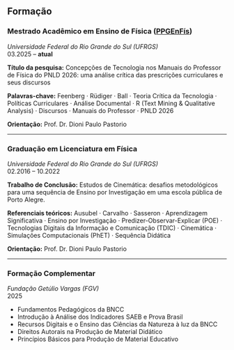 <h2 id="formacao">Formação</h2>

<h3><strong>Mestrado Acadêmico em Ensino de Física (<a href="https://www.ufrgs.br/ppgenfis" target="_blank">PPGEnFís</a>)</strong></h3>
<p><em>Universidade Federal do Rio Grande do Sul (UFRGS)</em><br/>
03.2025 – <strong>atual</strong></p>

<p><strong>Título da pesquisa:</strong> Concepções de Tecnologia nos Manuais do Professor de Física do PNLD 2026: uma análise crítica das prescrições curriculares e seus discursos</p>

<p><strong>Palavras-chave:</strong> Feenberg · Rüdiger · Ball · Teoria Crítica da Tecnologia · Políticas Curriculares · Análise Documental · R (Text Mining & Qualitative Analysis) · Discursos · Manuais do Professor · PNLD 2026</p>

<p><strong>Orientação:</strong> Prof. Dr. Dioni Paulo Pastorio</p>

<hr/>

<h3><strong>Graduação em Licenciatura em Física</strong></h3>
<p><em>Universidade Federal do Rio Grande do Sul (UFRGS)</em><br/>
02.2016 – 10.2022</p>

<p><strong>Trabalho de Conclusão:</strong> Estudos de Cinemática: desafios metodológicos para uma sequência de Ensino por Investigação em uma escola pública de Porto Alegre.</p>

<p><strong>Referenciais teóricos:</strong> Ausubel · Carvalho · Sasseron · Aprendizagem Significativa · Ensino por Investigação · Predizer-Observar-Explicar (POE) · Tecnologias Digitais da Informação e Comunicação (TDIC) · Cinemática · Simulações Computacionais (PhET) · Sequência Didática</p>

<p><strong>Orientação:</strong> Prof. Dr. Dioni Paulo Pastorio</p>

<hr/>

<h3><strong>Formação Complementar</strong></h3>
<p><em>Fundação Getúlio Vargas (FGV)</em><br/>
2025</p>

<ul>
  <li>Fundamentos Pedagógicos da BNCC</li>
  <li>Introdução à Análise dos Indicadores SAEB e Prova Brasil</li>
  <li>Recursos Digitais e o Ensino das Ciências da Natureza à luz da BNCC</li>
  <li>Direitos Autorais na Produção de Material Didático</li>
  <li>Princípios Básicos para Produção de Material Educativo</li>
</ul>
